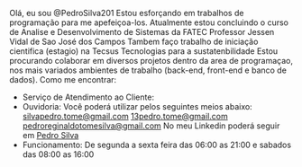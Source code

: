 
Olá, eu sou @PedroSilva201
Estou esforçando em trabalhos de programação para me apefeiçoa-los. 
Atualmente estou concluindo o curso de Analise e Desenvolvimento de Sistemas da FATEC Professor Jessen Vidal de Sao José dos Campos
Tambem faço trabalho de iniciação cientifica (estagio) na Tecsus Tecnologias para a sustatenbilidade 
Estou procurando colaborar em diversos projetos dentro da area de programaçao, nos mais variados ambientes de trabalho (back-end, front-end e banco de dados).
Como me encontrar:
- Serviço de Atendimento ao Cliente:
- Ouvidoria:
  Você poderá utilizar pelos seguintes meios abaixo:
  silvapedro.tome@gmail.com
  13pedro.tome@gmail.com
  pedroreginaldotomesilva@gmail.com
  No meu Linkedin poderá seguir em <a href="https://www.linkedin.com/in/pedro-silva-18720b236/">Pedro Silva</a>
- Funcionamento: De segunda a sexta feira das 06:00 as 21:00 e sabados das 08:00 as 16:00


<!---
PedroSilva201/PedroSilva201 is a ✨ special ✨ repository because its `README.md` (this file) appears on your GitHub profile.
You can click the Preview link to take a look at your changes.
--->
 
